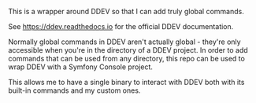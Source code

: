 This is a wrapper around DDEV so that I can add truly global commands.

See https://ddev.readthedocs.io for the official DDEV documentation.

Normally global commands in DDEV aren't actually global - they're only accessible when you're in the directory of a DDEV project.
In order to add commands that can be used from any directory, this repo can be used to wrap DDEV with a Symfony Console project.

This allows me to have a single binary to interact with DDEV both with its built-in commands and my custom ones.
